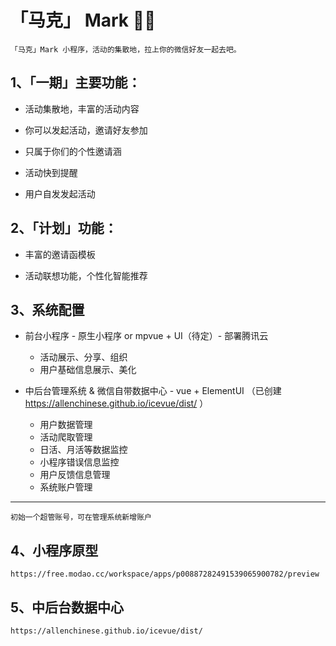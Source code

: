 # 「马克」 Mark 🎉🎈

    「马克」Mark 小程序，活动的集散地，拉上你的微信好友一起去吧。


 1、「一期」主要功能：
 --------------
  - 活动集散地，丰富的活动内容

  - 你可以发起活动，邀请好友参加

  - 只属于你们的个性邀请涵

  - 活动快到提醒
  
  - 用户自发发起活动

2、「计划」功能：
----------------
 - 丰富的邀请函模板

 - 活动联想功能，个性化智能推荐

 3、系统配置
 ----------------

 - 前台小程序 - 原生小程序 or mpvue + UI（待定）- 部署腾讯云

   - 活动展示、分享、组织
   - 用户基础信息展示、美化

- 中后台管理系统 & 微信自带数据中心 - vue + ElementUI （已创建 https://allenchinese.github.io/icevue/dist/ ）

  - 用户数据管理
  - 活动爬取管理
  - 日活、月活等数据监控
  - 小程序错误信息监控
  - 用户反馈信息管理
  - 系统账户管理

--------------------------
    初始一个超管账号，可在管理系统新增账户

4、小程序原型
---------------------------

    https://free.modao.cc/workspace/apps/p00887282491539065900782/preview

5、中后台数据中心
----------------------------
    https://allenchinese.github.io/icevue/dist/
